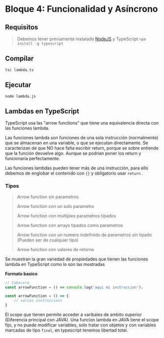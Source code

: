 # Bloque 4: Funcionalidad y Asíncrono

## Requisitos
> Debemos tener previamente instalado [NodeJS](https://nodejs.org/en/) y TypeScript `npm install -g typescript`

## Compilar
`tsc lambda.ts`
## Ejecutar
`node lambda.js`

## Lambdas en TypeScript
TypeScript usa las "arrow functions" que tiene una equivalencia directa con 
las funciones lambda.

Las funciones lambda son funciones de una sola instrucción (normalmente) que se almacenan en una variable, o que se ejecutan directamente. Se caracterizan de que NO hace falta escribir return, porque se sobre entiende que la función devuelve algo.
Aunque se podrian poner los return y funcionaria perfectamente.

Las funciones lambdas pueden tener más de una instrucción, para ello debemos de englobar el contenido con ```{}``` y obligatorio usar `return` .
### Tipos

> Arrow function sin parametros
>
> Arrow function con un solo parametro
>
> Arrow function con multiples parametros tipados
>
> Arrow function con arrays tipados como parametros
>
> Arrow function con un numero indefinido de parametros sin tipado (Pueden ser de cualquier tipo)
>
> Arrow function con valores de retorno

Se muestran la gran variedad de propiedades que tienen las funciones lambda en
TypeScript como lo son las mostradas

**Formato basico**
```TYPESCRIPT
// Cabecera
const arrowFunction = () => console.log('aqui mi instruccion');

const arrowFunction = () => { 
    // varias instruccions
}
```

El scope que tienen permite acceder a varibales de ambito superior (Diferencia principal con JAVA).
Una funcion lambda en JAVA tiene el scope fijo, y no puede modificar variables, solo tratar con objetos y con
variables marcadas de tipo `final`, en typescript tenemos libertad total.